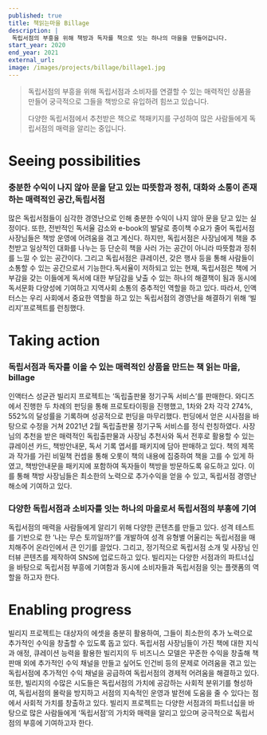 ```yaml
---
published: true
title: 책읽는마을 Billage
description: |
 독립서점의 부흥을 위해 책방과 독자를 책으로 잇는 하나의 마을을 만들어갑니다.
start_year: 2020
end_year: 2021
external_url:
image: /images/projects/billage/billage1.jpg
---
```


>독립서점의 부흥을 위해 독립서점과 소비자를 연결할 수 있는 매력적인 상품을 만들어 궁극적으로 그들을 책방으로 유입하려 힘쓰고 있습니다.
>
>다양한 독립서점에서 추천받은 책으로 책패키지를 구성하여 많은 사람들에게 독립서점의 매력을 알리는 중입니다.



# Seeing possibilities

### 충분한 수익이 나지 않아 문을 닫고 있는 따뜻함과 정취, 대화와 소통이 존재하는 매력적인 공간,독립서점

많은 독립서점들이 심각한 경영난으로 인해 충분한 수익이 나지 않아 문을 닫고 있는 실정이다. 또한, 전반적인 독서율 감소와 e-book의 발달로 종이책 수요가 줄어 독립서점 사장님들은 책방 운영에 어려움을 겪고 계신다. 하지만, 독립서점은 사장님에게 책을 추천받고 일상적인 대화를 나누는 등 단순히 책을 사러 가는 공간이 아니라 따뜻함과 정취를 느낄 수 있는 공간이다. 그리고 독립서점은 큐레이션, 갖은 행사 등을 통해 사람들이 소통할 수 있는 공간으로서 기능한다.독서율이 저하되고 있는 현재, 독립서점은 책에 거부감을 갖는 이들에게 독서에 대한 부담감을 낮출 수 있는 하나의 해결책이 됨과 동시에 독서문화 다양성에 기여하고 지역사회 소통의 중추적인 역할을 하고 있다. 따라서, 인액터스는 우리 사회에서 중요한 역할을 하고 있는 독립서점의 경영난을 해결하기 위해 ‘빌리지’프로젝트를 런칭했다. 

# Taking action

### 독립서점과 독자를 이을 수 있는 매력적인 상품을 만드는 책 읽는 마을, billage

인액터스 성균관 빌리지 프로젝트는 ‘독립출판물 정기구독 서비스’를 판매한다.
와디즈에서 진행한 두 차례의 펀딩을 통해 프로토타이핑을 진행했고, 1차와 2차 각각 274%, 552%의 달성률을 기록하며 성공적으로 펀딩을 마무리했다.
펀딩에서 얻은 시사점을 바탕으로 수정을 거쳐 2021년 2월 독립출판물 정기구독 서비스를 정식 런칭하였다. 
사장님의 추천을 받은 매력적인 독립출판물과 사장님 추천사와 독서 전후로 활용할 수 있는 큐레이션 카드, 책방안내문, 독서 기록 엽서를 패키지에 담아 판매하고 있다. 
책의 제목과 작가를 가린 비밀책 컨셉을 통해 오롯이 책의 내용에 집중하여 책을 고를 수 있게 하였고, 
책방안내문을 패키지에 포함하여 독자들이 책방을 방문하도록 유도하고 있다. 
이를 통해 책방 사장님들은 최소한의 노력으로 추가수익을 얻을 수 있고, 독립서점 경영난 해소에 기여하고 있다.


### 다양한 독립서점과 소비자를 잇는 하나의 마을로서 독립서점의 부흥에 기여

독립서점의 매력을 사람들에게 알리기 위해 다양한 콘텐츠를 만들고 있다.
성격 테스트를 기반으로 한 ‘나는 무슨 토끼일까?’를 개발하여 성격 유형별 어울리는 독립서점을 매치해주어 온라인에서 큰 인기를 끌었다.
그리고, 정기적으로 독립서점 소개 및 사장님 인터뷰 콘텐츠를 제작하여 SNS에 업로드하고 있다.
빌리지는 다양한 서점과의 파트너십을 바탕으로 독립서점 부흥에 기여함과 동시에 소비자들과 독립서점을 잇는 플랫폼의 역할을 하고자 한다.

# Enabling progress

빌리지 프로젝트는 대상자의 에셋을 충분히 활용하여, 그들이 최소한의 추가 노력으로 추가적인 수익을 창출할 수 있도록 돕고 있다. 독립서점 사장님들이 가진 책에 대한 지식과 애정, 큐레이션 능력을 활용한 빌리지의 두 비즈니스 모델은 꾸준한 수익을 창출해 책 판매 외에 추가적인 수익 채널을 만들고 싶어도 인건비 등의 문제로 어려움을 겪고 있는 독립서점에 추가적인 수익 채널을 공급하여 독립서점의 경제적 어려움을 해결하고 있다. 또한, 빌리지의 수많은 시도들은 독립서점의 가치에 공감하는 사회적 분위기를 형성하여, 독립서점의 몰락을 방지하고 서점의 지속적인 운영과 발전에 도움을 줄 수 있다는 점에서 사회적 가치를 창출하고 있다. 빌리지 프로젝트는 다양한 서점과의 파트너십을 바탕으로 많은 사람들에게 ‘독립서점’의 가치와 매력을 알리고 있으며 궁극적으로 독립서점의 부흥에 기여하고자 한다. 
